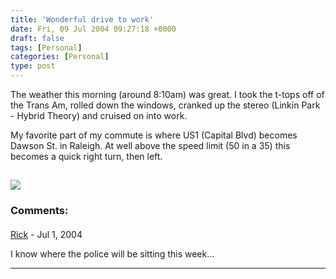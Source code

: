 ```yaml
---
title: 'Wonderful drive to work'
date: Fri, 09 Jul 2004 09:27:18 +0000
draft: false
tags: [Personal]
categories: [Personal]
type: post
---
```


The weather this morning (around 8:10am) was great. I took the t-tops off of the Trans Am, rolled down the windows, cranked up the stereo (Linkin Park - Hybrid Theory) and cruised on into work.

My favorite part of my commute is where US1 (Capital Blvd) becomes Dawson St. in Raleigh. At well above the speed limit (50 in a 35) this becomes a quick right turn, then left.

![](http://mq-mapgend.websys.aol.com:80/mqmapgend?MQMapGenRequest=FDR2dmwjDE%3byt29%26FDJnci4Jkqj%2cMMCJ%3aHOEvq%3ba8a542%3a%29zy0q0r%3a%26%40%24%3a%26%401%3aqyb%3al4b%3aTD%15JFE%3aHOHQJ%3ba8a0f7%3a%29zy0qar%3a%26%40%24%3a%26%40%24x9%40)
---
### Comments:
####
[Rick]( "") - <time datetime="2004-07-12 07:10:30">Jul 1, 2004</time>

I know where the police will be sitting this week...
<hr />
